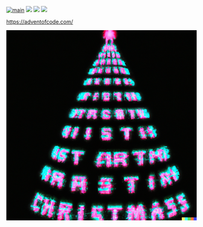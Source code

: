 [![main](https://github.com/Markus-Ende/aoc/actions/workflows/main.yml/badge.svg)](https://github.com/Markus-Ende/aoc/actions/workflows/main.yml) ![](https://img.shields.io/badge/day%20📅-11-blue) ![](https://img.shields.io/badge/stars%20⭐-18-yellow) ![](https://img.shields.io/badge/days%20completed-9-red)

https://adventofcode.com/

![](./tree.png)
